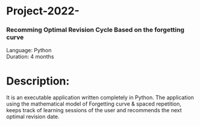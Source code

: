 # Project-2022-
### Recomming Optimal Revision Cycle Based on the forgetting curve
Language: Python\
Duration: 4 months
# Description:
It is an executable application written completely in Python. The application using the mathematical model of Forgetting curve & spaced repetition, keeps track of learning sessions of the user and recommends the next optimal revision date.
